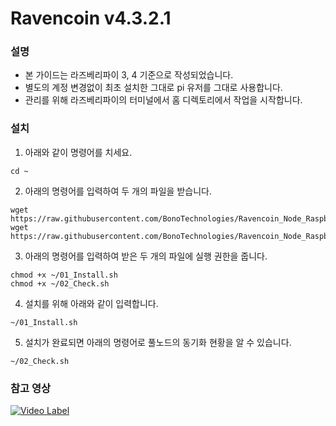 # Ravencoin v4.3.2.1

### 설명
- 본 가이드는 라즈베리파이 3, 4 기준으로 작성되었습니다.
- 별도의 계정 변경없이 최초 설치한 그대로 pi 유저를 그대로 사용합니다.
- 관리를 위해 라즈베리파이의 터미널에서 홈 디렉토리에서 작업을 시작합니다.

### 설치
1. 아래와 같이 명령어를 치세요.
```shell
cd ~
```

2. 아래의 명령어를 입력하여 두 개의 파일을 받습니다.
```shell
wget https://raw.githubusercontent.com/BonoTechnologies/Ravencoin_Node_RaspberryPi/main/v4.3.2.1/ko/01_Install.sh
wget https://raw.githubusercontent.com/BonoTechnologies/Ravencoin_Node_RaspberryPi/main/v4.3.2.1/ko/02_Check.sh
```


3. 아래의 명령어를 입력하여 받은 두 개의 파일에 실행 권한을 줍니다.
```shell
chmod +x ~/01_Install.sh
chmod +x ~/02_Check.sh
```

4. 설치를 위해 아래와 같이 입력합니다.
```shell
~/01_Install.sh
```

5. 설치가 완료되면 아래의 명령어로 풀노드의 동기화 현황을 알 수 있습니다.
```shell
~/02_Check.sh
```

### 참고 영상
[![Video Label](http://img.youtube.com/vi/6itIjnHZff4/0.jpg)](https://youtu.be/6itIjnHZff4)